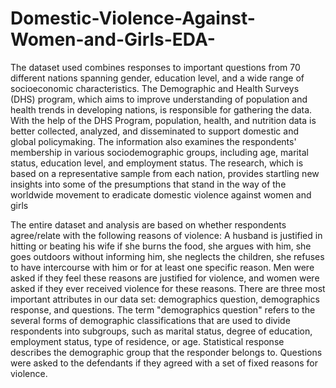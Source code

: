 # Domestic-Violence-Against-Women-and-Girls-EDA-

  The dataset used combines responses to important questions from 70 different nations spanning gender, education level, and a wide range of socioeconomic characteristics. The Demographic and Health Surveys (DHS) program, which aims to improve understanding of population and health trends in developing nations, is responsible for gathering the data. With the help of the DHS Program, population, health, and nutrition data is better collected, analyzed, and disseminated to support domestic and global policymaking. The information also examines the respondents' membership in various sociodemographic groups, including age, marital status, education level, and employment status. The research, which is based on a representative sample from each nation, provides startling new insights into some of the presumptions that stand in the way of the worldwide movement to eradicate domestic violence against women and girls
  
  The entire dataset and analysis are based on whether respondents agree/relate with the following reasons of violence: A husband is justified in hitting or beating his wife if she burns the food, she argues with him, she goes outdoors without informing him, she neglects the children, she refuses to have intercourse with him or for at least one specific reason. Men were asked if they feel these reasons are justified for violence, and women were asked if they ever received violence for these reasons.
There are three most important attributes in our data set: demographics question, demographics response, and questions. The term "demographics question" refers to the several forms of demographic classifications that are used to divide respondents into subgroups, such as marital status, degree of education, employment status, type of residence, or age. Statistical response describes the demographic group that the responder belongs to. Questions were asked to the defendants if they agreed with a set of fixed reasons for violence.
